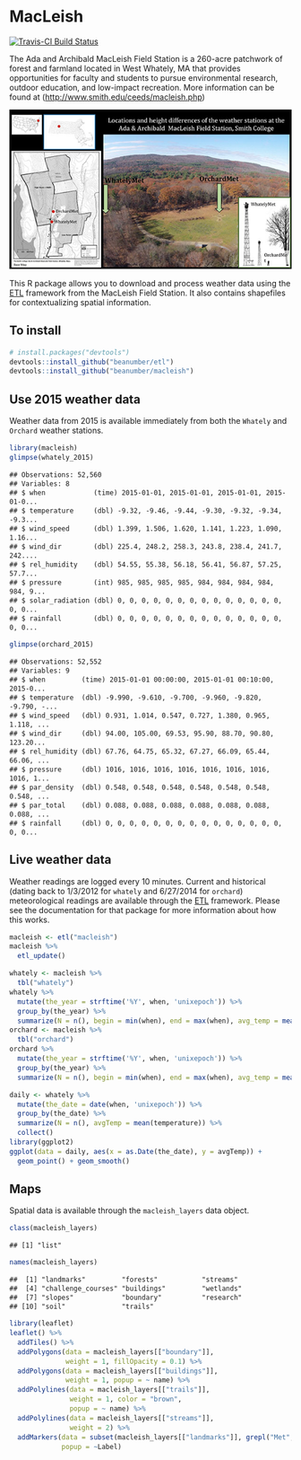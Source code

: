 MacLeish
================

[![Travis-CI Build Status](https://travis-ci.org/beanumber/macleish.svg?branch=master)](https://travis-ci.org/beanumber/macleish)

The Ada and Archibald MacLeish Field Station is a 260-acre patchwork of forest and farmland located in West Whately, MA that provides opportunities for faculty and students to pursue environmental research, outdoor education, and low-impact recreation. More information can be found at (<http://www.smith.edu/ceeds/macleish.php>)

![MacLeish Field Station](inst/extdata/macleish_600px.jpg)

This R package allows you to download and process weather data using the [ETL](http://www.github.com/beanumber/etl) framework from the MacLeish Field Station. It also contains shapefiles for contextualizing spatial information.

To install
----------

``` r
# install.packages("devtools")
devtools::install_github("beanumber/etl")
devtools::install_github("beanumber/macleish")
```

Use 2015 weather data
---------------------

Weather data from 2015 is available immediately from both the `Whately` and `Orchard` weather stations.

``` r
library(macleish)
glimpse(whately_2015)
```

    ## Observations: 52,560
    ## Variables: 8
    ## $ when            (time) 2015-01-01, 2015-01-01, 2015-01-01, 2015-01-0...
    ## $ temperature     (dbl) -9.32, -9.46, -9.44, -9.30, -9.32, -9.34, -9.3...
    ## $ wind_speed      (dbl) 1.399, 1.506, 1.620, 1.141, 1.223, 1.090, 1.16...
    ## $ wind_dir        (dbl) 225.4, 248.2, 258.3, 243.8, 238.4, 241.7, 242....
    ## $ rel_humidity    (dbl) 54.55, 55.38, 56.18, 56.41, 56.87, 57.25, 57.7...
    ## $ pressure        (int) 985, 985, 985, 985, 984, 984, 984, 984, 984, 9...
    ## $ solar_radiation (dbl) 0, 0, 0, 0, 0, 0, 0, 0, 0, 0, 0, 0, 0, 0, 0, 0...
    ## $ rainfall        (dbl) 0, 0, 0, 0, 0, 0, 0, 0, 0, 0, 0, 0, 0, 0, 0, 0...

``` r
glimpse(orchard_2015)
```

    ## Observations: 52,552
    ## Variables: 9
    ## $ when         (time) 2015-01-01 00:00:00, 2015-01-01 00:10:00, 2015-0...
    ## $ temperature  (dbl) -9.990, -9.610, -9.700, -9.960, -9.820, -9.790, -...
    ## $ wind_speed   (dbl) 0.931, 1.014, 0.547, 0.727, 1.380, 0.965, 1.118, ...
    ## $ wind_dir     (dbl) 94.00, 105.00, 69.53, 95.90, 88.70, 90.80, 123.20...
    ## $ rel_humidity (dbl) 67.76, 64.75, 65.32, 67.27, 66.09, 65.44, 66.06, ...
    ## $ pressure     (dbl) 1016, 1016, 1016, 1016, 1016, 1016, 1016, 1016, 1...
    ## $ par_density  (dbl) 0.548, 0.548, 0.548, 0.548, 0.548, 0.548, 0.548, ...
    ## $ par_total    (dbl) 0.088, 0.088, 0.088, 0.088, 0.088, 0.088, 0.088, ...
    ## $ rainfall     (dbl) 0, 0, 0, 0, 0, 0, 0, 0, 0, 0, 0, 0, 0, 0, 0, 0, 0...

Live weather data
-----------------

Weather readings are logged every 10 minutes. Current and historical (dating back to 1/3/2012 for `whately` and 6/27/2014 for `orchard`) meteorological readings are available through the [ETL](http://www.github.com/beanumber/etl) framework. Please see the documentation for that package for more information about how this works.

``` r
macleish <- etl("macleish")
macleish %>%
  etl_update()
```

``` r
whately <- macleish %>%
  tbl("whately")
whately %>%
  mutate(the_year = strftime('%Y', when, 'unixepoch')) %>%
  group_by(the_year) %>%
  summarize(N = n(), begin = min(when), end = max(when), avg_temp = mean(temperature))
orchard <- macleish %>%
  tbl("orchard")
orchard %>%
  mutate(the_year = strftime('%Y', when, 'unixepoch')) %>%
  group_by(the_year) %>%
  summarize(N = n(), begin = min(when), end = max(when), avg_temp = mean(temperature))
```

``` r
daily <- whately %>%
  mutate(the_date = date(when, 'unixepoch')) %>%
  group_by(the_date) %>%
  summarize(N = n(), avgTemp = mean(temperature)) %>%
  collect()
library(ggplot2)
ggplot(data = daily, aes(x = as.Date(the_date), y = avgTemp)) +
  geom_point() + geom_smooth()
```

Maps
----

Spatial data is available through the `macleish_layers` data object.

``` r
class(macleish_layers)
```

    ## [1] "list"

``` r
names(macleish_layers)
```

    ##  [1] "landmarks"         "forests"           "streams"          
    ##  [4] "challenge_courses" "buildings"         "wetlands"         
    ##  [7] "slopes"            "boundary"          "research"         
    ## [10] "soil"              "trails"

``` r
library(leaflet)
leaflet() %>%
  addTiles() %>%
  addPolygons(data = macleish_layers[["boundary"]], 
              weight = 1, fillOpacity = 0.1) %>%
  addPolygons(data = macleish_layers[["buildings"]], 
              weight = 1, popup = ~ name) %>%
  addPolylines(data = macleish_layers[["trails"]], 
               weight = 1, color = "brown",
               popup = ~ name) %>%
  addPolylines(data = macleish_layers[["streams"]], 
               weight = 2) %>%
  addMarkers(data = subset(macleish_layers[["landmarks"]], grepl("Met", Label)), 
             popup = ~Label)
```
